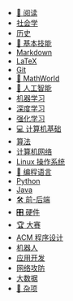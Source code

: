 <!-- _navbar.md -->
<!-- _navbar.md -->
-  [:book: 阅读](/reading/)
  - [社会学](/reading/social/_sidebar.md)
  - [历史](/reading/history/)
-  [:dango: 基本技能](/basic-skills/)
  - [Markdown](/basic-skills/markdown/)
  - [LaTeX](/basic-skills/latex/)
  - [Git](/basic-skills/git/)
-  [:triangular_ruler: MathWorld](/Math/)
-  [:brain: 人工智能](/ai/)
  - [机器学习](/ai/machine-learning/_sidebar.md)
  - [深度学习](/ai/deep-learning/)
  - [强化学习](/ai/reinforcement-learning/)
-  [:computer: 计算机基础](/computer-basics/)
  - [算法](/computer-basics/algorithms/)
  - [计算机网络](/computer-basics/computer-networks/)
  - [Linux 操作系统](/computer-basics/linux-os/)
-  [:snake: 编程语言](/programming-languages/)
  - [Python](/programming-languages/python/)
  - [Java](/programming-languages/java/)
-  [:hammer_and_wrench: 前-后端](/frontend-backend/)
-  [:control_knobs: 硬件](/hardware/)
-  [:trophy: 大赛](/contests/)
  - [ACM 程序设计](/contests/acm-programming/)
  - [机器人](/contests/robotics/)
  - [应用开发](/contests/app-development/)
  - [网络攻防](/contests/cybersecurity/)
  - [大数据](/contests/big-data/)
-  [:file_folder: 杂项](/miscellaneous/)
  <!-- - [资源链接](/miscellaneous/resources/)
  - [常见问题](/miscellaneous/faq/)
  - [社区讨论](/miscellaneous/community/) -->
